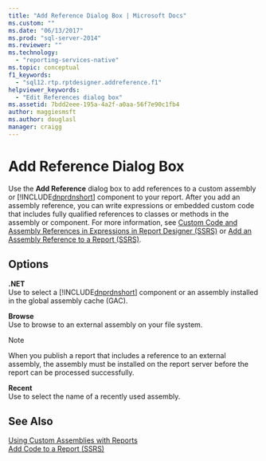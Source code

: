 ```yaml
---
title: "Add Reference Dialog Box | Microsoft Docs"
ms.custom: ""
ms.date: "06/13/2017"
ms.prod: "sql-server-2014"
ms.reviewer: ""
ms.technology: 
  - "reporting-services-native"
ms.topic: conceptual
f1_keywords: 
  - "sql12.rtp.rptdesigner.addreference.f1"
helpviewer_keywords: 
  - "Edit References dialog box"
ms.assetid: 7bdd2eee-195a-4a2f-a0aa-56f7e90c1fb4
author: maggiesmsft
ms.author: douglasl
manager: craigg
---
```

# Add Reference Dialog Box
  Use the **Add Reference** dialog box to add references to a custom assembly or [!INCLUDE[dnprdnshort](../includes/dnprdnshort-md.md)] component to your report. After you add an assembly reference, you can write expressions or embedded custom code that includes fully qualified references to classes or methods in the assembly or component. For more information, see [Custom Code and Assembly References in Expressions in Report Designer &#40;SSRS&#41;](report-design/custom-code-and-assembly-references-in-expressions-in-report-designer-ssrs.md) or [Add an Assembly Reference to a Report &#40;SSRS&#41;](report-design/add-an-assembly-reference-to-a-report-ssrs.md).  
  
## Options  
 **.NET**  
 Use to select a [!INCLUDE[dnprdnshort](../includes/dnprdnshort-md.md)] component or an assembly installed in the global assembly cache (GAC).  
  
 **Browse**  
 Use to browse to an external assembly on your file system.  
  
> [!NOTE]  
>  When you publish a report that includes a reference to an external assembly, the assembly must be installed on the report server before the report can be processed successfully.  
  
 **Recent**  
 Use to select the name of a recently used assembly.  
  
## See Also  
 [Using Custom Assemblies with Reports](custom-assemblies/using-custom-assemblies-with-reports.md)   
 [Add Code to a Report &#40;SSRS&#41;](report-design/add-code-to-a-report-ssrs.md)  
  
  
